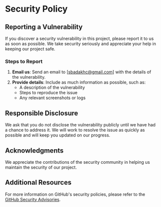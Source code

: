 # Security Policy

## Reporting a Vulnerability

If you discover a security vulnerability in this project, please report it to us as soon as possible. We take security seriously and appreciate your help in keeping our project safe.

### Steps to Report

1. **Email us**: Send an email to [sbadakhc@gmail.com] with the details of the vulnerability.
2. **Provide details**: Include as much information as possible, such as:
   - A description of the vulnerability
   - Steps to reproduce the issue
   - Any relevant screenshots or logs

## Responsible Disclosure

We ask that you do not disclose the vulnerability publicly until we have had a chance to address it. We will work to resolve the issue as quickly as possible and will keep you updated on our progress.

## Acknowledgments

We appreciate the contributions of the security community in helping us maintain the security of our project.

## Additional Resources

For more information on GitHub's security policies, please refer to the [GitHub Security Advisories](https://docs.github.com/en/code-security/security-advisories).

